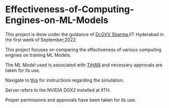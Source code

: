 # Effectiveness-of-Computing-Engines-on-ML-Models
This project is done under the guidance of [Dr.GVV Sharma](https://www.iith.ac.in/ee/gadepall/),IIT Hyderabad in the first week of September,2022.

This project focuses on comparing the effectiveness of various computing engines on training ML Models.

The ML Model used is associated with [TiHAN](https://tihan.iith.ac.in/) and necessary approvals are taken for its use.

Navigate to [this](https://github.com/LokeshBadisa/Effectiveness-of-Computing-Engines-on-Training-ML-Models/blob/main/finalanalysis/main.pdf) for instructions regarding the simulation.

Server refers to the NVIDIA DGX2 installed at IITH.

Proper permissions and approvals have been taken for its use.
